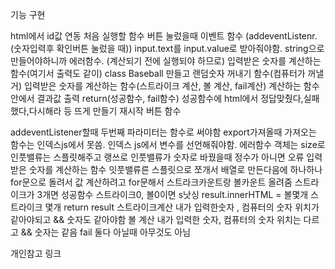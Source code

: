 기능 구현

html에서 id값 연동
처음 실행할 함수
    버튼 눌렀을때 이벤트 함수 (addeventListenr. (숫자입력후 확인버튼 눌렀을 때))
    input.text를 input.value로 받아줘야함. string으로 만들어야하니까
    에러함수. (계산되기 전에 실행되야 하므로)
    입력받은 숫자를 계산하는 함수(여기서 출력도 같이)
class Baseball 만들고
    랜덤숫자 꺼내기 함수(컴퓨터가 꺼낼거)
    입력받은 숫자를 계산하는 함수(스트라이크 계산, 볼 계산, fail계산)
        계산하는 함수 안에서 결과값 출력 return(성공함수, fail함수)
            성공함수에 html에서 정답맞췄다,실패했다,다시해라 등 뜨게 만들기
재시작 버튼 함수


addeventListener할때 두번째 파라미터는 함수로 써야함
export가져올때 가져오는 함수는 인덱스js에서 못씀. 인덱스 js에서 변수를 선언해줘야함.
에러함수
    객체는 size로 인풋밸류는 스플릿해주고 랭쓰로 
    인풋밸류가 숫자로 바꿨을때 정수가 아니면 오류
입력받은 숫자를 계산하는 함수
    잇풋밸류른 스플릿으로 쪼개서 배열로 만든다음에 하나하나 for문으로 돌려서 값 계산하려고
    for문해서 스트라크카운트랑 볼카운트 올려줌
    스트라이크가 3개면 성공함수
    스트라이크0, 볼0이면 s낫싱
    result.innerHTML = 볼몇개 스트라이크 몇개
    return result
        스트라이크계산
        내가 입력한숫자 , 컴퓨터의 숫자 위치가 같아야되고 && 숫자도 같아야함
        볼 계산
        내가 입력한 숫자, 컴퓨터의 숫자 위치는 다르고 && 숫자는 같음
        fail
        둘다 아닐때 아무것도 아님




개인참고 링크

